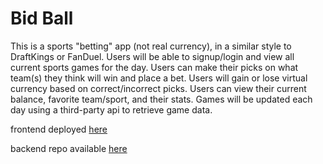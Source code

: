 # Bid Ball

This is a sports "betting" app (not real currency), in a similar style to DraftKings or FanDuel. Users will be able to signup/login and view all current sports games for the day. Users can make their picks on what team(s) they think will win and place a bet. Users will gain or lose virtual currency based on correct/incorrect picks. Users can view their current balance, favorite team/sport, and their stats. Games will be updated each day using a third-party api to retrieve game data.

frontend deployed [here](https://bidball.netlify.app/)

backend repo available [here](https://github.com/wjclavell/BidBall_backend)
